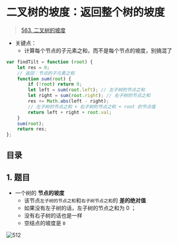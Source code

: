 
# 二叉树的坡度：返回整个树的坡度


>  [563. 二叉树的坡度](https://leetcode.cn/problems/binary-tree-tilt/)


- 关键点：
	- 计算每个节点的子元素之和，而不是每个节点的坡度，别搞混了

```javascript
var findTilt = function (root) {
    let res = 0;
    // 返回：节点的子元素之和
    function sum(root) {
        if (!root) return 0;
        let left = sum(root.left); // 左子树的节点之和
        let right = sum(root.right); // 右子树的节点之和
        res += Math.abs(left - right);
        // 左子树的节点之和 + 右子树的节点之和 + root 的节点值
        return left + right + root.val;
    }
    sum(root);
    return res;
};

```


## 目录
<!-- toc -->
 ## 1. 题目 

- 一个树的 **节点的坡度** 
	- 该节点`左子树的节点之和`和`右子树节点之和`的 **差的绝对值** 
	- 如果没有左子树的话，左子树的节点之和为 0 ；
	- 没有右子树的话也是一样
	- 空结点的坡度是 `0`

![512](#)